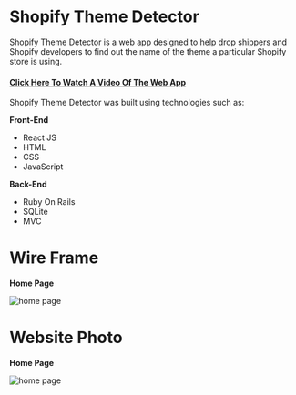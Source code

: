 # Shopify Theme Detector

Shopify Theme Detector is a web app designed to help drop shippers and Shopify developers to find out the name of the theme a particular Shopify store is using.

#### [Click Here To Watch A Video Of The Web App][1]

Shopify Theme Detector was built using technologies such as: 

**Front-End**
- React JS
- HTML
- CSS
- JavaScript

**Back-End**
- Ruby On Rails
- SQLite
- MVC

# Wire Frame 

**Home Page**

![home page](https://i.imgur.com/J6k3f91.png "home page")

# **Website Photo**

**Home Page**

![home page](https://i.imgur.com/K6umehu.png "home page")


[1]: https://youtu.be/s8u8GxXn2jo "Click Here To Watch A Video Of The Web App"
